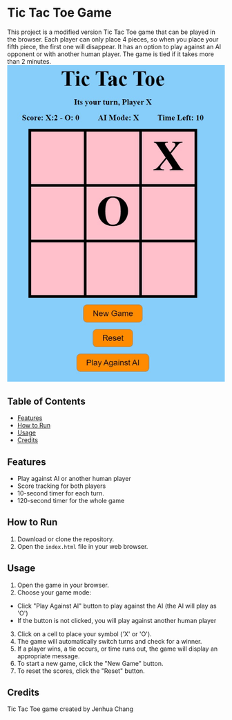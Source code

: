 # Tic Tac Toe Game

This project is a modified version Tic Tac Toe game that can be played in the browser. Each player can only place 4 pieces, so when you place your fifth piece, the first one will disappear. It has an option to play against an AI opponent or with another human player. The game is tied if it takes more than 2 minutes.
![ScreenShot](ScreenShot.jpg)

## Table of Contents

- [Features](#features)
- [How to Run](#how-to-run)
- [Usage](#usage)
- [Credits](#credits)

## Features

- Play against AI or another human player
- Score tracking for both players
- 10-second timer for each turn.
- 120-second timer for the whole game

## How to Run

1. Download or clone the repository.
2. Open the `index.html` file in your web browser.

## Usage

1. Open the game in your browser.
2. Choose your game mode:
  * Click "Play Against AI" button to play against the AI (the AI will play as 'O')
  * If the button is not clicked, you will play against another human player
3. Click on a cell to place your symbol ('X' or 'O').
4. The game will automatically switch turns and check for a winner.
5. If a player wins, a tie occurs, or time runs out, the game will display an appropriate message.
6. To start a new game, click the "New Game" button.
7. To reset the scores, click the "Reset" button.

## Credits

Tic Tac Toe game created by Jenhua Chang